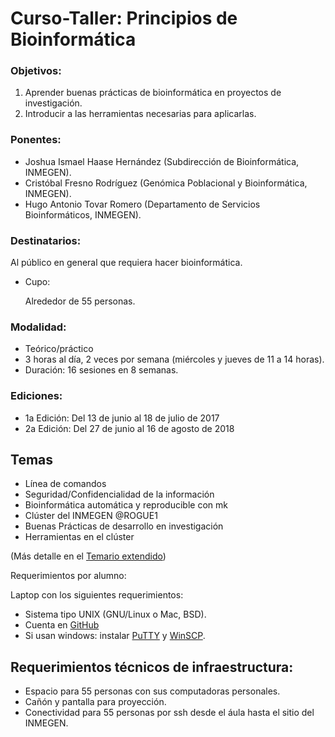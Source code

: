 # Curso-Taller: Principios de Bioinformática

### Objetivos:

  1. Aprender buenas prácticas de bioinformática en proyectos de investigación.
  2. Introducir a las herramientas necesarias para aplicarlas.


### Ponentes:

  - Joshua Ismael Haase Hernández (Subdirección de Bioinformática, INMEGEN).
  - Cristóbal Fresno Rodríguez (Genómica Poblacional y Bioinformática, INMEGEN).
  - Hugo Antonio Tovar Romero (Departamento de Servicios Bioinformáticos, INMEGEN).

### Destinatarios:

Al público en general que requiera hacer bioinformática.

- Cupo:

   Alrededor de 55 personas.

### Modalidad:

  - Teórico/práctico
  - 3 horas al día, 2 veces por semana (miércoles y jueves de 11 a 14 horas).
  - Duración: 16 sesiones en 8 semanas.

### Ediciones:

  - 1a Edición: Del 13 de junio al 18 de julio de 2017
  - 2a Edición: Del 27 de junio al 16 de agosto de 2018

## Temas

- Línea de comandos
- Seguridad/Confidencialidad de la información
- Bioinformática automática y reproducible con mk
- Clúster del INMEGEN @ROGUE1
- Buenas Prácticas de desarrollo en investigación
- Herramientas en el clúster

(Más detalle en el [Temario extendido](Temario.md))
 

Requerimientos por alumno:

Laptop con los siguientes requerimientos:

- Sistema tipo UNIX (GNU/Linux o Mac, BSD).
- Cuenta en [GitHub](https://github.com/)
- Si usan windows: instalar [PuTTY](https://www.chiark.greenend.org.uk/~sgtatham/putty/latest.html) y [WinSCP](https://winscp.net/eng/download.php).


## Requerimientos técnicos de infraestructura:

- Espacio para 55 personas con sus computadoras personales.
- Cañón y pantalla para proyección.
- Conectividad para 55 personas por ssh desde el áula hasta el sitio del INMEGEN.

